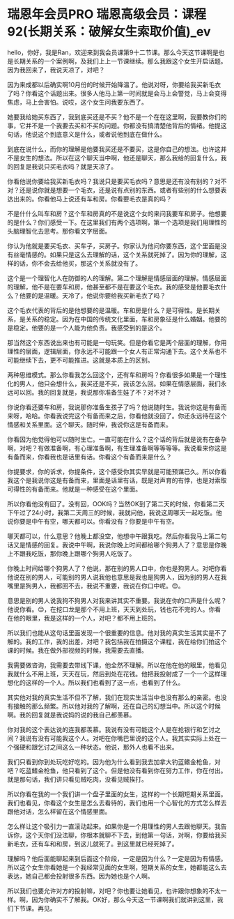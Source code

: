 # 瑞恩年会员PRO 瑞恩高级会员：课程92(长期关系：破解女生索取价值)_ev

hello，你好，我是Ran，欢迎来到我会员课第9十二节课。那么今天这节课啊是也是长期关系的一个案例啊，及我们上上一节课继续。那么我跟这个女生开启话题。因为我回来了，我说天凉了，对吧？

因为来成都以后确实啊10月份的时候开始降温了。他说对呀，你要给我买新毛衣了吗？你看这个话题出来。很多人他马上第一时间就是会马上会警觉，马上会变得焦虑，马上会害怕。说哎，这个女生问我要东西了。

她要我给她买东西了，我到底买还是不买？他不是一个在在这里啊，我要教你们的事，它并不是一个我要去买和不买的问题。你都没有搞清楚他背后的情绪。他提这句话，他说这个到底意义是什么，或者说他到底在做什么。

到底在说什么，而你的理解是他要我买还是不要买，这是你自己的想法。也许这并不是女生的想法。所以在这个聊天当中啊，他还是聊天，那么我给的回复什么，我的回复是我说只买毛衣吗？就是天凉了。

你看他说你要给我买新毛衣吗？我说只是要买毛衣吗？意思是还有没有别的？对不对？还是说你就是想要一个毛衣，还是说有点别的东西。或者有些别的什么想要表达出来的。你看他马上说还有车和房。你看要毛衣是真的吗？

不是什什么叫车和房？这个车和房真的不是说这个女的来问我要车和房子。他想要的是什么？你们感受一下。在这里我们有两个选项啊，第一个选项是我们用理性的头脑理智化去思考。那你看文字层面。

你认为他就是要买毛衣、买车子，买房子。你家认为他问你要东西，这个里面是没有丝毫情感的。如果只是这么去理解的话，这个关系就死掉了。因为你的理解，这样的话，你不会去给他买，那这个关系就没有了。

这个是一个理智化人在防御的人的理解。第二个理解是情感层面的理解。情感层面的理解，他不是在要车和房，他甚至都不是在要这个毛衣。我的感受是他要毛衣什么？他要的是温暖。天冷了，他说你要给我买新毛衣了吗？

这个毛衣代表的背后的是他想要的是温暖。车和房是什么？是可得性。是长期关系，是关系的稳定。因为在中国的传统文化里面，车和房象征是什么婚姻。他要的是稳定。他要的是一个人能为他负责。我感受到的是这个。

那当然这个东西说出来也有可能是一句玩笑。但是你看它是两个层面的理解，你用理性的层面，逻辑层面，你永远不可能跟一个女人有正常沟通下去。这个关系也不可能继续下去，更不可能推进。这就是本质上的区别。

两种思维模式。那么你看我怎么回这个，还有车和房吗？你看很多如果是一个理性化的男人，他只会想什么，我买还是不买，我该怎么回。如果在情感层面，我们永远可以回。我的回复就是，我说那你准备生娃了不？对不对？

你说你看还要车和房，我说那你准备生孩子了吗？他说随时生。我说你这是有备而来呀，哈哈。你看我说完这个有备而来之后，你看他就没回了。你还永远待在这个情感和关系里面。这个聊天。随时伸，我说你这是有备而来。

你看因为他觉得他可以随时生亡。一直可能在什么？这个话的背后就是说有在备孕啊，对吧？有做准备啊，有心理准备啊，有生理准备啊等等等等。我说看来你这是有备而来，你看我也是话里有话。你看这个有备而来是什么？

你提要求，你的诉求，你提条件，这个感受你其实早就是可能预谋已久。所以你看我这个是我说你这是有备而来，里面是话里有话，既是对声育的有悖，也是对索取可得性的有备而来。他就是一种感受在这个里面。

所以你看他没有回了。没有回，OOK吗？当然OK到了第二天的时候，你看第二天下午过了24小时，我第二天周三的时候，我就问他，我说这周哪天一起吃饭。他说你要是中午有空，哪天都可以。你看没有？你要是中午有空。

哪天都可以，什么意思？他晚上都没空，他想中午跟我吃。然后你看我马上第二句话又是情感的回复。我说中午啊，我说你晚上时间都给哪个狗男人了？意思是你晚上不跟我吃饭，那你晚上跟哪个狗男人吃饭了。

你晚上时间给哪个狗男人了？他说，那在别的男人口中，你也是狗男人。对吧你看他说在别的男人，可能别的男人说我他也意思是我也是狗男人，因为别的男人在我嘴里是狗男人，我都回不去，我说不重要，我说在你口中呢。😊。

意思是别的男人说我狗不狗男人对我来讲其实不重要。我说在你的口声是什么呢？他说你看。😊，在挖口龙是那个不用上班，天天到处玩，钱也花不完的人。你看在他的眼里，我是这样的一个人，对吧？都不用上班的。

所以我们也能从这句话里面发现一个很重要的信息。他对我的真实生活其实是不了解的。我的工作，我的出差，对吧？我包括我在拍摄这个课程，我在给你们拍这个课的时候。我在做外部视频的时候，我需要去直播。

我需要做咨询，我需要去带线下课，他全然不理解。所以在他在他的眼里，他看见我就什么不用上班，天天在玩，然后到处在花钱。他把我投射成了一个一个这样理想化的这样的一个人。所以我们也看到了这一点，也看到了什么。

其实他对我的真实生活不但不了解，我们在现实生活当中也没有那么的亲密。也没有接触的那么频繁。所以他对我的了解啊，还在自己的幻想当中。所以这个时候啊。我的回复就是我说妈的说的我自己都羡慕。

你对我的这个表达说的连我都羡慕。我说有没有可能这个人是在抢银行和乞讨之间？我说有没有可能我这个人。对吧在你嘴巴里说的这个人。我其实实际上处在一个强硬和跟乞讨之间这么一种状态。他说，那外人也看不出来。

我们只看到你到处玩吃好吃的。因为他为什么看到我去加拿大钓蓝鳍金枪鱼，对吧？吃蓝鳍金枪鱼，他只看到了这个。但是他没有看到你在努力工作，你在付出。就是那句话，我们讲只看见贼吃肉，没看见贼挨打。

所以你看在我的一个我们讲一个盘子里面的女生，这样的一个长期短期关系里面。我们也看见，你看这个女生是怎么去看待的，我们也用一个心智化的方式怎么样去跟他对话，怎么样留在这个情感里面。

怎么样让这个吸引力一直滚动起来。如果你是一个用理性的男人去跟他聊天。我告诉你，这个天你们没法聊，你根本就聊不下去，到他第一句话，对啊，你要给我买新毛衣，还有车和和房，到这儿就死了。到这里就已经死掉了。

理解吗？他后面能聊起来到后面这个阶段，一定是因为什么？一定是因为有情感。所以这个女生你看她是一个我经常见面的女生啊，短期关系的女生，她都能这么去表达，她自己都会投射很多东西。因为她也是个人啊。

所以我们也要允许对方的投射嘛，对吧？你也要让她看见，也许跟你想象的不太一样。啊，因为你确实不了解我。OK好，那么今天这一节课啊我们就讲到这里，我们下节课。再见。

